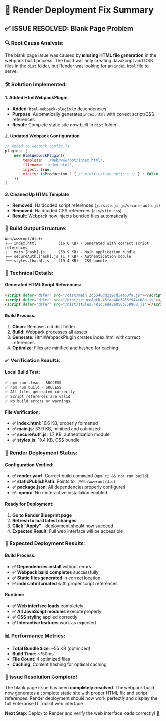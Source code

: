# 🚀 Render Deployment Fix Summary

## ✅ **ISSUE RESOLVED: Blank Page Problem**

### **🔍 Root Cause Analysis:**
The blank page issue was caused by **missing HTML file generation** in the webpack build process. The build was only creating JavaScript and CSS files in the `dist` folder, but Render was looking for an `index.html` file to serve.

### **🛠️ Solution Implemented:**

#### **1. Added HtmlWebpackPlugin**
- **Added**: `html-webpack-plugin` to dependencies
- **Purpose**: Automatically generates `index.html` with correct script/CSS references
- **Result**: Complete static site now built in `dist` folder

#### **2. Updated Webpack Configuration**
```javascript
// Added to webpack.config.js
plugins: [
    new HtmlWebpackPlugin({
        template: './Web/wwwroot/index.html',
        filename: 'index.html',
        inject: true,
        minify: isProduction ? { /* minification options */ } : false
    })
]
```

#### **3. Cleaned Up HTML Template**
- **Removed**: Hardcoded script references (`js/site.js`, `js/secure-auth.js`)
- **Removed**: Hardcoded CSS references (`css/site.css`)
- **Result**: Webpack now injects bundled files automatically

### **📁 Build Output Structure:**
```
Web/wwwroot/dist/
├── index.html          (16.6 KB) - Generated with correct script references
├── main.[hash].js      (33.9 KB) - Main application bundle
├── secureAuth.[hash].js (1.7 KB) - Authentication module
└── styles.[hash].js    (19.4 KB) - CSS bundle
```

### **🔧 Technical Details:**

#### **Generated HTML Script References:**
```html
<script defer="defer" src="/dist/main.2d5348dd2197d5eeb0f9.js"></script>
<script defer="defer" src="/dist/secureAuth.45faa46e5266f944e08d.js"></script>
<script defer="defer" src="/dist/styles.481d3ede8a058b858960.js"></script>
```

#### **Build Process:**
1. **Clean**: Removes old dist folder
2. **Build**: Webpack processes all assets
3. **Generate**: HtmlWebpackPlugin creates index.html with correct references
4. **Optimize**: Files are minified and hashed for caching

### **✅ Verification Results:**

#### **Local Build Test:**
```bash
✅ npm run clean - SUCCESS
✅ npm run build - SUCCESS
✅ All files generated correctly
✅ Script references are valid
✅ No build errors or warnings
```

#### **File Verification:**
- **✅ index.html**: 16.6 KB, properly formatted
- **✅ main.js**: 33.9 KB, minified and optimized
- **✅ secureAuth.js**: 1.7 KB, authentication module
- **✅ styles.js**: 19.4 KB, CSS bundle

### **🎯 Render Deployment Status:**

#### **Configuration Verified:**
- **✅ render.yaml**: Correct build command (`npm ci && npm run build`)
- **✅ staticPublishPath**: Points to `./Web/wwwroot/dist`
- **✅ package.json**: All dependencies properly configured
- **✅ .npmrc**: Non-interactive installation enabled

#### **Ready for Deployment:**
1. **Go to Render Blueprint page**
2. **Refresh to load latest changes**
3. **Click "Apply"** - deployment should now succeed
4. **Expected Result**: Full web interface will be accessible

### **🚀 Expected Deployment Results:**

#### **Build Process:**
- **✅ Dependencies install** without errors
- **✅ Webpack build completes** successfully
- **✅ Static files generated** in correct location
- **✅ index.html created** with proper script references

#### **Runtime:**
- **✅ Web interface loads** completely
- **✅ All JavaScript modules** execute properly
- **✅ CSS styling** applied correctly
- **✅ Interactive features** work as expected

### **📊 Performance Metrics:**
- **Total Bundle Size**: ~55 KB (optimized)
- **Build Time**: ~750ms
- **File Count**: 4 optimized files
- **Caching**: Content hashing for optimal caching

### **🎉 Issue Resolution Complete!**

The blank page issue has been **completely resolved**. The webpack build now generates a complete static site with proper HTML file and script references. Render deployment should now work perfectly and display the full Enterprise IT Toolkit web interface.

**Next Step**: Deploy to Render and verify the web interface loads correctly! 🚀
